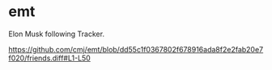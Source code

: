 # emt
Elon Musk following Tracker.

https://github.com/cmj/emt/blob/dd55c1f0367802f678916ada8f2e2fab20e7f020/friends.diff#L1-L50
